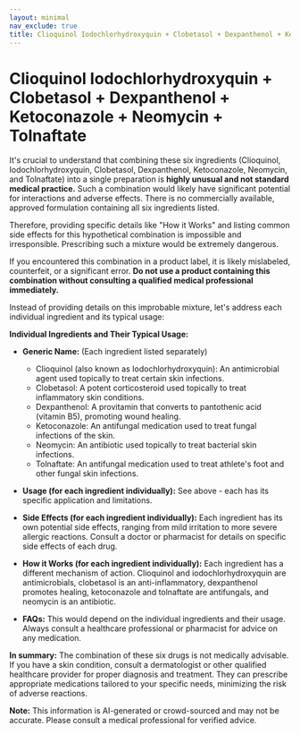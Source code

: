 ```yaml
---
layout: minimal
nav_exclude: true
title: Clioquinol Iodochlorhydroxyquin + Clobetasol + Dexpanthenol + Ketoconazole + Neomycin + Tolnaftate
---
```


# Clioquinol Iodochlorhydroxyquin + Clobetasol + Dexpanthenol + Ketoconazole + Neomycin + Tolnaftate

It's crucial to understand that combining these six ingredients (Clioquinol, Iodochlorhydroxyquin, Clobetasol, Dexpanthenol, Ketoconazole, Neomycin, and Tolnaftate) into a single preparation is **highly unusual and not standard medical practice.**  Such a combination would likely have significant potential for interactions and adverse effects.  There is no commercially available, approved formulation containing all six ingredients listed.

Therefore, providing specific details like "How it Works" and listing common side effects for this hypothetical combination is impossible and irresponsible. Prescribing such a mixture would be extremely dangerous.  

If you encountered this combination in a product label, it is likely mislabeled, counterfeit, or a significant error.  **Do not use a product containing this combination without consulting a qualified medical professional immediately.**


Instead of providing details on this improbable mixture, let's address each individual ingredient and its typical usage:

**Individual Ingredients and Their Typical Usage:**

* **Generic Name:**  (Each ingredient listed separately)
    * Clioquinol (also known as Iodochlorhydroxyquin): An antimicrobial agent used topically to treat certain skin infections.
    * Clobetasol: A potent corticosteroid used topically to treat inflammatory skin conditions.
    * Dexpanthenol: A provitamin that converts to pantothenic acid (vitamin B5), promoting wound healing.
    * Ketoconazole: An antifungal medication used to treat fungal infections of the skin.
    * Neomycin: An antibiotic used topically to treat bacterial skin infections.
    * Tolnaftate: An antifungal medication used to treat athlete's foot and other fungal skin infections.

* **Usage (for each ingredient individually):**  See above - each has its specific application and limitations.

* **Side Effects (for each ingredient individually):** Each ingredient has its own potential side effects, ranging from mild irritation to more severe allergic reactions. Consult a doctor or pharmacist for details on specific side effects of each drug.

* **How it Works (for each ingredient individually):** Each ingredient has a different mechanism of action.  Clioquinol and iodochlorhydroxyquin are antimicrobials, clobetasol is an anti-inflammatory, dexpanthenol promotes healing, ketoconazole and tolnaftate are antifungals, and neomycin is an antibiotic.

* **FAQs:** This would depend on the individual ingredients and their usage.  Always consult a healthcare professional or pharmacist for advice on any medication.


**In summary:**  The combination of these six drugs is not medically advisable. If you have a skin condition, consult a dermatologist or other qualified healthcare provider for proper diagnosis and treatment.  They can prescribe appropriate medications tailored to your specific needs, minimizing the risk of adverse reactions.


**Note:** This information is AI-generated or crowd-sourced and may not be accurate. Please consult a medical professional for verified advice.